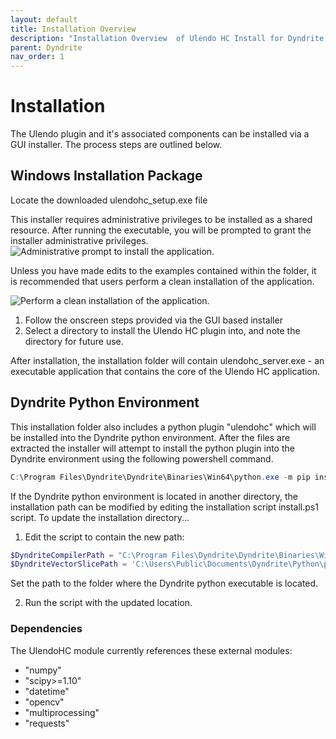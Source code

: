 ```yaml
---
layout: default
title: Installation Overview 
description: "Installation Overview  of Ulendo HC Install for Dyndrite LPBF Pro."
parent: Dyndrite
nav_order: 1
---
```


# Installation
The Ulendo plugin and it's associated components can be installed via a GUI installer. The process steps are outlined below. 

## Windows Installation Package
Locate the downloaded ulendohc_setup.exe file

This installer requires administrative privileges to be installed as a shared resource. After running the executable, you will be prompted to grant the installer administrative privileges.
![Administrative prompt to install the application.](https://s2aulendo.github.io/HeatCompensation-Docs/assets/images/installer-prompt.png)


Unless you have made edits to the examples contained within the folder, it is recommended that users perform a clean installation of the application.

![Perform a clean installation of the application.](https://s2aulendo.github.io/HeatCompensation-Docs/assets/images/clean-installation.png)

1. Follow the onscreen steps provided via the GUI based installer
2. Select a directory to install the Ulendo HC plugin into, and note the directory for future use.

After installation, the installation folder will contain ulendohc_server.exe - an executable application that contains the core of the Ulendo HC application. 


## Dyndrite Python Environment
This installation folder also includes a python plugin "ulendohc" which will be installed into the Dyndrite python environment. After the files are extracted the installer will attempt to install the python plugin into the Dyndrite environment using the following powershell command.

```powershell
C:\Program Files\Dyndrite\Dyndrite\Binaries\Win64\python.exe -m pip install . 
```

If the Dyndrite python environment is located in another directory, the installation path can be modified by editing the installation script install.ps1 script. To update the installation directory...

1. Edit the script to contain the new path:
```powershell
$DyndriteCompilerPath = "C:\Program Files\Dyndrite\Dyndrite\Binaries\Win64\python.exe"
$DyndriteVectorSlicePath = 'C:\Users\Public\Documents\Dyndrite\Python\python_ui_scripts\VectorSlice'
```
Set the path to the folder where the Dyndrite python executable is located. 

2. Run the script with the updated location.

### Dependencies 
The UlendoHC module currently references these external modules:
 - "numpy"   
 - "scipy>=1.10" 
 - "datetime"
 - "opencv"
 - "multiprocessing"
 - "requests"


